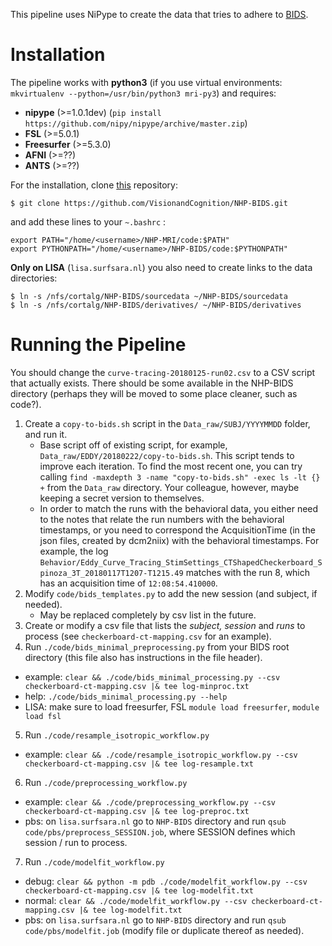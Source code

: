 This pipeline uses NiPype to create the data that tries to adhere to [BIDS](http://bids.neuroimaging.io).

Installation
============

The pipeline works with **python3** (if you use virtual environments: `mkvirtualenv --python=/usr/bin/python3 mri-py3`) and requires:
* **nipype** (>=1.0.1dev) (`pip install https://github.com/nipy/nipype/archive/master.zip`)
* **FSL** (>=5.0.1)
* **Freesurfer** (>=5.3.0)
* **AFNI** (>=??)
* **ANTS** (>=??)

For the installation, clone [this](https://github.com/VisionandCognition/NHP-BIDS/) repository:

    $ git clone https://github.com/VisionandCognition/NHP-BIDS.git
    
and add these lines to your ``~.bashrc`` :

```
export PATH="/home/<username>/NHP-MRI/code:$PATH"
export PYTHONPATH="/home/<username>/NHP-BIDS/code:$PYTHONPATH"
``` 

**Only on LISA** (`lisa.surfsara.nl`) you also need to create links to the data directories:

    $ ln -s /nfs/cortalg/NHP-BIDS/sourcedata ~/NHP-BIDS/sourcedata
    $ ln -s /nfs/cortalg/NHP-BIDS/derivatives/ ~/NHP-BIDS/derivatives

Running the Pipeline
====================

You should change the `curve-tracing-20180125-run02.csv` to a CSV script that actually exists. There should be some available in the NHP-BIDS directory (perhaps they will be moved to some place cleaner, such as code?).

1. Create a `copy-to-bids.sh` script in the `Data_raw/SUBJ/YYYYMMDD` folder, and run it.
   * Base script off of existing script, for example, `Data_raw/EDDY/20180222/copy-to-bids.sh`. This script tends to improve each iteration. To find the most recent one, you can try calling `find -maxdepth 3 -name "copy-to-bids.sh" -exec ls -lt {} +` from the `Data_raw` directory. Your colleague, however, maybe keeping a secret version to themselves.
   * In order to match the runs with the behavioral data, you either need to the notes that relate the run numbers with the behavioral timestamps, or you need to correspond the AcquisitionTime (in the json files, created by dcm2niix) with the behavioral timestamps. For example, the log `Behavior/Eddy_Curve_Tracing_StimSettings_CTShapedCheckerboard_Spinoza_3T_20180117T1207-T1215.49` matches with the run 8, which has an acquisition time of `12:08:54.410000`.
2. Modify `code/bids_templates.py` to add the new session (and subject, if needed).
   * May be replaced completely by csv list in the future.
3. Create or modify a csv file that lists the *subject, session* and *runs* to process (see `checkerboard-ct-mapping.csv` for an example).
4. Run `./code/bids_minimal_preprocessing.py` from your BIDS root directory (this file also has instructions in the file header).
  * example: `clear && ./code/bids_minimal_processing.py --csv checkerboard-ct-mapping.csv |& tee log-minproc.txt`
  * help: `./code/bids_minimal_processing.py --help`
  * LISA: make sure to load freesurfer, FSL ``module load freesurfer``, ``module load fsl``
5. Run `./code/resample_isotropic_workflow.py`
  * example: `clear && ./code/resample_isotropic_workflow.py --csv checkerboard-ct-mapping.csv |& tee log-resample.txt`
6. Run `./code/preprocessing_workflow.py`
  * example: `clear && ./code/preprocessing_workflow.py --csv checkerboard-ct-mapping.csv |& tee log-preproc.txt`
  * pbs: on `lisa.surfsara.nl` go to `NHP-BIDS` directory and run `qsub code/pbs/preprocess_SESSION.job`, where SESSION defines which session / run to process.
7. Run `./code/modelfit_workflow.py`
  * debug: `clear && python -m pdb ./code/modelfit_workflow.py --csv checkerboard-ct-mapping.csv |& tee log-modelfit.txt`
  * normal: `clear && ./code/modelfit_workflow.py --csv checkerboard-ct-mapping.csv |& tee log-modelfit.txt`
  * pbs: on `lisa.surfsara.nl` go to `NHP-BIDS` directory and run `qsub code/pbs/modelfit.job` (modify file or duplicate thereof as needed).
